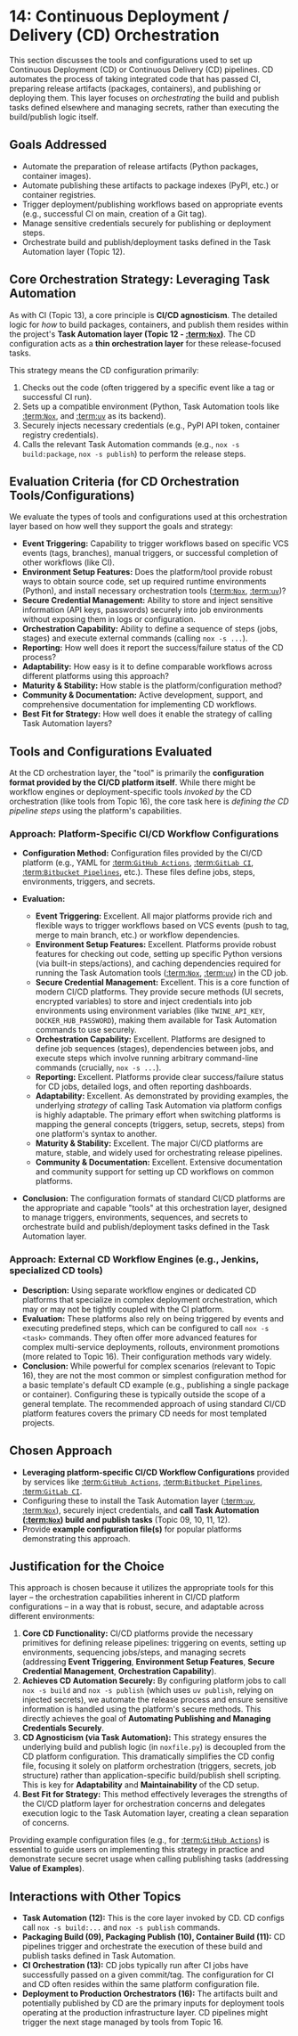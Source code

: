 # 14: Continuous Deployment / Delivery (CD) Orchestration

This section discusses the tools and configurations used to set up Continuous Deployment (CD) or Continuous Delivery (CD) pipelines. CD automates the process of taking integrated code that has passed CI, preparing release artifacts (packages, containers), and publishing or deploying them. This layer focuses on *orchestrating* the build and publish tasks defined elsewhere and managing secrets, rather than executing the build/publish logic itself.

## Goals Addressed

*   Automate the preparation of release artifacts (Python packages, container images).
*   Automate publishing these artifacts to package indexes (PyPI, etc.) or container registries.
*   Trigger deployment/publishing workflows based on appropriate events (e.g., successful CI on main, creation of a Git tag).
*   Manage sensitive credentials securely for publishing or deployment steps.
*   Orchestrate build and publish/deployment tasks defined in the Task Automation layer (Topic 12).

## Core Orchestration Strategy: Leveraging Task Automation

As with CI (Topic 13), a core principle is **CI/CD agnosticism**. The detailed logic for *how* to build packages, containers, and publish them resides within the project's **Task Automation layer (Topic 12 - [:term:`Nox`](nox-documentation))**. The CD configuration acts as a **thin orchestration layer** for these release-focused tasks.

This strategy means the CD configuration primarily:

1.  Checks out the code (often triggered by a specific event like a tag or successful CI run).
2.  Sets up a compatible environment (Python, Task Automation tools like [:term:`Nox`](nox-documentation), and [:term:`uv`](uv-documentation) as its backend).
3.  Securely injects necessary credentials (e.g., PyPI API token, container registry credentials).
4.  Calls the relevant Task Automation commands (e.g., `nox -s build:package`, `nox -s publish`) to perform the release steps.

## Evaluation Criteria (for CD Orchestration Tools/Configurations)

We evaluate the types of tools and configurations used at this orchestration layer based on how well they support the goals and strategy:

*   **Event Triggering:** Capability to trigger workflows based on specific VCS events (tags, branches), manual triggers, or successful completion of other workflows (like CI).
*   **Environment Setup Features:** Does the platform/tool provide robust ways to obtain source code, set up required runtime environments (Python), and install necessary orchestration tools ([:term:`Nox`](nox-documentation), [:term:`uv`](uv-documentation))?
*   **Secure Credential Management:** Ability to store and inject sensitive information (API keys, passwords) securely into job environments without exposing them in logs or configuration.
*   **Orchestration Capability:** Ability to define a sequence of steps (jobs, stages) and execute external commands (calling `nox -s ...`).
*   **Reporting:** How well does it report the success/failure status of the CD process?
*   **Adaptability:** How easy is it to define comparable workflows across different platforms using this approach?
*   **Maturity & Stability:** How stable is the platform/configuration method?
*   **Community & Documentation:** Active development, support, and comprehensive documentation for implementing CD workflows.
*   **Best Fit for Strategy:** How well does it enable the strategy of calling Task Automation layers?

## Tools and Configurations Evaluated

At the CD orchestration layer, the "tool" is primarily the **configuration format provided by the CI/CD platform itself**. While there might be workflow engines or deployment-specific tools *invoked by* the CD orchestration (like tools from Topic 16), the core task here is *defining the CD pipeline steps* using the platform's capabilities.

### Approach: Platform-Specific CI/CD Workflow Configurations

*   **Configuration Method:** Configuration files provided by the CI/CD platform (e.g., YAML for [:term:`GitHub Actions`](github-actions-documentation), [:term:`GitLab CI`](gitlab-ci-documentation), [:term:`Bitbucket Pipelines`](bitbucket-pipelines-documentation), etc.). These files define jobs, steps, environments, triggers, and secrets.
*   **Evaluation:**
    *   **Event Triggering:** Excellent. All major platforms provide rich and flexible ways to trigger workflows based on VCS events (push to tag, merge to main branch, etc.) or workflow dependencies.
    *   **Environment Setup Features:** Excellent. Platforms provide robust features for checking out code, setting up specific Python versions (via built-in steps/actions), and caching dependencies required for running the Task Automation tools ([:term:`Nox`](nox-documentation), [:term:`uv`](uv-documentation)) in the CD job.
    *   **Secure Credential Management:** Excellent. This is a core function of modern CI/CD platforms. They provide secure methods (UI secrets, encrypted variables) to store and inject credentials into job environments using environment variables (like `TWINE_API_KEY`, `DOCKER_HUB_PASSWORD`), making them available for Task Automation commands to use securely.
    *   **Orchestration Capability:** Excellent. Platforms are designed to define job sequences (stages), dependencies between jobs, and execute steps which involve running arbitrary command-line commands (crucially, `nox -s ...`).
    *   **Reporting:** Excellent. Platforms provide clear success/failure status for CD jobs, detailed logs, and often reporting dashboards.
    *   **Adaptability:** Excellent. As demonstrated by providing examples, the underlying *strategy* of calling Task Automation via platform configs is highly adaptable. The primary effort when switching platforms is mapping the general concepts (triggers, setup, secrets, steps) from one platform's syntax to another.
    *   **Maturity & Stability:** Excellent. The major CI/CD platforms are mature, stable, and widely used for orchestrating release pipelines.
    *   **Community & Documentation:** Excellent. Extensive documentation and community support for setting up CD workflows on common platforms.

*   **Conclusion:** The configuration formats of standard CI/CD platforms are the appropriate and capable "tools" at this orchestration layer, designed to manage triggers, environments, sequences, and secrets to orchestrate build and publish/deployment tasks defined in the Task Automation layer.

### Approach: External CD Workflow Engines (e.g., Jenkins, specialized CD tools)

*   **Description:** Using separate workflow engines or dedicated CD platforms that specialize in complex deployment orchestration, which may or may not be tightly coupled with the CI platform.
*   **Evaluation:** These platforms also rely on being triggered by events and executing predefined steps, which can be configured to call `nox -s <task>` commands. They often offer more advanced features for complex multi-service deployments, rollouts, environment promotions (more related to Topic 16). Their configuration methods vary widely.
*   **Conclusion:** While powerful for complex scenarios (relevant to Topic 16), they are not the most common or simplest configuration method for a basic template's default CD example (e.g., publishing a single package or container). Configuring these is typically outside the scope of a general template. The recommended approach of using standard CI/CD platform features covers the primary CD needs for most templated projects.

## Chosen Approach

*   **Leveraging platform-specific CI/CD Workflow Configurations** provided by services like [:term:`GitHub Actions`](github-actions-documentation), [:term:`Bitbucket Pipelines`](bitbucket-pipelines-documentation), [:term:`GitLab CI`](gitlab-ci-documentation).
*   Configuring these to install the Task Automation layer ([:term:`uv`](uv-documentation), [:term:`Nox`](nox-documentation)), securely inject credentials, and **call Task Automation ([:term:`Nox`](nox-documentation)) build and publish tasks** (Topic 09, 10, 11, 12).
*   Provide **example configuration file(s)** for popular platforms demonstrating this approach.

## Justification for the Choice

This approach is chosen because it utilizes the appropriate tools for this layer – the orchestration capabilities inherent in CI/CD platform configurations – in a way that is robust, secure, and adaptable across different environments:

1.  **Core CD Functionality:** CI/CD platforms provide the necessary primitives for defining release pipelines: triggering on events, setting up environments, sequencing jobs/steps, and managing secrets (addressing **Event Triggering**, **Environment Setup Features**, **Secure Credential Management**, **Orchestration Capability**).
2.  **Achieves CD Automation Securely:** By configuring platform jobs to call `nox -s build` and `nox -s publish` (which uses `uv publish`, relying on injected secrets), we automate the release process and ensure sensitive information is handled using the platform's secure methods. This directly achieves the goal of **Automating Publishing and Managing Credentials Securely**.
3.  **CD Agnosticism (via Task Automation):** This strategy ensures the underlying build and publish logic (in `noxfile.py`) is decoupled from the CD platform configuration. This dramatically simplifies the CD config file, focusing it solely on platform orchestration (triggers, secrets, job structure) rather than application-specific build/publish shell scripting. This is key for **Adaptability** and **Maintainability** of the CD setup.
4.  **Best Fit for Strategy:** This method effectively leverages the strengths of the CI/CD platform layer for orchestration concerns and delegates execution logic to the Task Automation layer, creating a clean separation of concerns.

Providing example configuration files (e.g., for [:term:`GitHub Actions`](github-actions-documentation)) is essential to guide users on implementing this strategy in practice and demonstrate secure secret usage when calling publishing tasks (addressing **Value of Examples**).

## Interactions with Other Topics

*   **Task Automation (12):** This is the core layer invoked by CD. CD configs call `nox -s build:...` and `nox -s publish` commands.
*   **Packaging Build (09), Packaging Publish (10), Container Build (11):** CD pipelines trigger and orchestrate the execution of these build and publish tasks defined in Task Automation.
*   **CI Orchestration (13):** CD jobs typically run after CI jobs have successfully passed on a given commit/tag. The configuration for CI and CD often resides within the same platform configuration file.
*   **Deployment to Production Orchestrators (16):** The artifacts built and potentially published by CD are the primary inputs for deployment tools operating at the production infrastructure layer. CD pipelines might trigger the next stage managed by tools from Topic 16.
